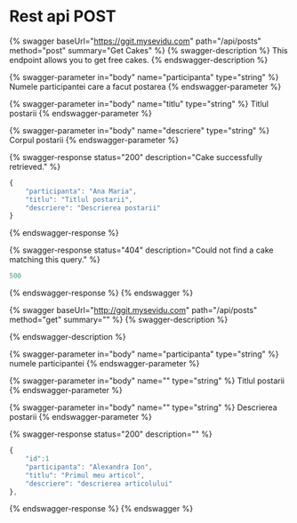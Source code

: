 # Rest api POST

{% swagger baseUrl="https://ggit.mysevidu.com" path="/api/posts" method="post" summary="Get Cakes" %}
{% swagger-description %}
This endpoint allows you to get free cakes.
{% endswagger-description %}

{% swagger-parameter in="body" name="participanta" type="string" %}
Numele participantei care a facut postarea
{% endswagger-parameter %}

{% swagger-parameter in="body" name="titlu" type="string" %}
Titlul postarii
{% endswagger-parameter %}

{% swagger-parameter in="body" name="descriere" type="string" %}
Corpul postarii
{% endswagger-parameter %}

{% swagger-response status="200" description="Cake successfully retrieved." %}
```javascript
{
    "participanta": "Ana Maria",
    "titlu": "Titlul postarii",
    "descriere": "Descrierea postarii"
}
```
{% endswagger-response %}

{% swagger-response status="404" description="Could not find a cake matching this query." %}
```javascript
500
```
{% endswagger-response %}
{% endswagger %}

{% swagger baseUrl="http://ggit.mysevidu.com" path="/api/posts" method="get" summary="" %}
{% swagger-description %}

{% endswagger-description %}

{% swagger-parameter in="body" name="participanta" type="string" %}
numele participantei
{% endswagger-parameter %}

{% swagger-parameter in="body" name="" type="string" %}
Titlul postarii
{% endswagger-parameter %}

{% swagger-parameter in="body" name="" type="string" %}
Descrierea postarii
{% endswagger-parameter %}

{% swagger-response status="200" description="" %}
```javascript
{
    "id":1
    "participanta": "Alexandra Ion",
    "titlu": "Primul meu articol",
    "descriere": "descrierea articolului"
},
```
{% endswagger-response %}
{% endswagger %}

